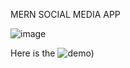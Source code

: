 MERN SOCIAL MEDIA APP

![image](https://github.com/FedeNicoletti/socialmedia/assets/63601533/518abf7e-ad29-4111-87e6-f8de4ce29a1c)

Here is the ![demo](https://crewsocialmedia.netlify.app/))
